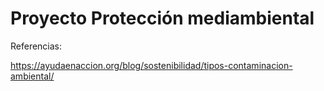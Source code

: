 # Proyecto Protección mediambiental

Referencias:

https://ayudaenaccion.org/blog/sostenibilidad/tipos-contaminacion-ambiental/
